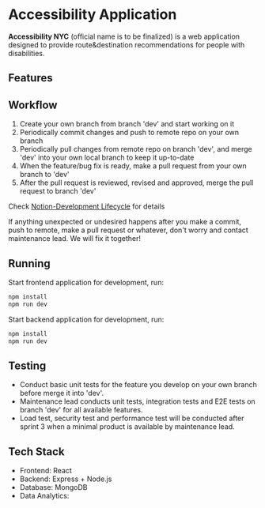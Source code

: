 # Accessibility Application
**Accessibility NYC** (official name is to be finalized) is a web application designed to provide route&destination recommendations for people with disabilities.

## Features

## Workflow
1. Create your own branch from branch 'dev' and start working on it
2. Periodically commit changes and push to remote repo on your own branch
3. Periodically pull changes from remote repo on branch 'dev', and merge 'dev' into your own local branch to keep it up-to-date
4. When the feature/bug fix is ready, make a pull request from your own branch to 'dev'
5. After the pull request is reviewed, revised and approved, merge the pull request to branch 'dev'

Check [Notion-Development Lifecycle](https://www.notion.so/Development-Lifecycle-765c3a23d0ac4d3bb95618213883b4a8) for details

If anything unexpected or undesired happens after you make a commit, push to remote, make a pull request or whatever, don't worry and contact maintenance lead. We will fix it together!

## Running
Start frontend application for development, run:
```bash
npm install
npm run dev
```

Start backend application for development, run:
```bash
npm install
npm run dev
```

## Testing
- Conduct basic unit tests for the feature you develop on your own branch before merge it into 'dev'.
- Maintenance lead conducts unit tests, integration tests and E2E tests on branch 'dev' for all available features.
- Load test, security test and performance test will be conducted after sprint 3 when a minimal product is available by maintenance lead.


## Tech Stack
- Frontend: React
- Backend: Express + Node.js
- Database: MongoDB
- Data Analytics:
